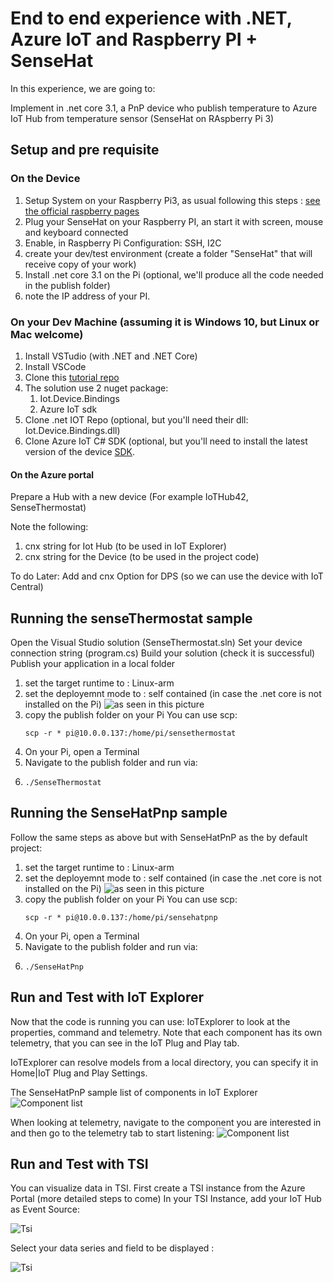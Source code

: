 # End to end experience with .NET, Azure IoT and Raspberry PI + SenseHat

In this experience, we are going to:

Implement in .net core 3.1, a PnP device who publish temperature to Azure IoT Hub from temperature sensor (SenseHat on RAspberry Pi 3)


## Setup and pre requisite

### On the Device

1. Setup System on your Raspberry Pi3, as usual following this steps : [see the official raspberry pages](https://www.raspberrypi.org/software/) 
1. Plug your SenseHat on your Raspberry PI, an start it with screen, mouse and keyboard connected
1. Enable, in Raspberry Pi Configuration: SSH, I2C 
1. create your dev/test environment (create a folder "SenseHat" that will receive copy of your work)
1. Install .net core 3.1 on the Pi (optional, we'll produce all the code needed in the publish folder)
1. note the IP address of your PI.

### On your Dev Machine (assuming it is Windows 10, but Linux or Mac welcome)

1. Install VSTudio (with .NET and .NET Core)
1. Install VSCode
1. Clone this [tutorial repo](https://github.com/ericmitt/IotPnp/tree/master/SenseHat)
1. The solution use 2 nuget package:
    1. Iot.Device.Bindings
    1. Azure IoT sdk  
1. Clone .net IOT Repo (optional, but you'll need their dll: Iot.Device.Bindings.dll)
1. Clone Azure IoT C# SDK (optional, but you'll need to install the  latest version of the device [SDK](https://www.nuget.org/packages/Microsoft.Azure.Devices/).

#### On the Azure portal
Prepare a Hub with a new device
(For example IoTHub42, SenseThermostat)

Note the following:
1. cnx string for Iot Hub (to be used in IoT Explorer)
1. cnx string for the Device (to be used in the project code)


To do Later: Add and cnx Option for DPS (so we can use the device with IoT Central)

## Running the senseThermostat sample

Open the Visual Studio solution (SenseThermostat.sln)
Set your device connection string (program.cs)
Build your solution (check it is successful)
Publish your application in a local folder
1. set the target runtime to : Linux-arm
1. set the deployemnt mode to : self contained (in case the .net core is not installed on the Pi) 
    ![as seen in this picture](./Media/cnfg_Publish.jpg    )
1. copy the publish folder on your Pi
    You can use scp: 
    ```dotnetcli
    scp -r * pi@10.0.0.137:/home/pi/sensethermostat
    ```
1. On your Pi, open a Terminal
1. Navigate to the publish folder and run via:
1. ```dotnetcli
   ./SenseThermostat 
   ```

## Running the SenseHatPnp sample
Follow the same steps as above but with SenseHatPnP as the by default project:
1. set the target runtime to : Linux-arm
1. set the deployemnt mode to : self contained (in case the .net core is not installed on the Pi) 
    ![as seen in this picture](./Media/cnfg_Publish.jpg    )
1. copy the publish folder on your Pi
    You can use scp: 
    ```dotnetcli
    scp -r * pi@10.0.0.137:/home/pi/sensehatpnp
    ```
1. On your Pi, open a Terminal
1. Navigate to the publish folder and run via:
1. ```dotnetcli
   ./SenseHatPnp 
   ```


## Run and Test with IoT Explorer
Now that the code is running you can use:
IoTExplorer to look at the properties, command and telemetry. Note that each component has its own telemetry, that you can see in the IoT Plug and Play tab.

IoTExplorer can resolve models from a local directory, you can specify it in Home|IoT Plug and Play Settings.

The SenseHatPnP sample list of components in IoT Explorer
![Component list](./Media/iotexplorer1.JPG)

When looking at telemetry, navigate to the component you are interested in and then go to the telemetry tab to start listening:
![Component list](./Media/iotexplorer2.JPG)


## Run and Test with TSI
You can visualize data in TSI.
First create a TSI instance from the Azure Portal (more detailed steps to come)
In your TSI Instance, add your IoT Hub as Event Source: 

![Tsi ](https://github.com/ericmitt/IotPnp/blob/main/SenseHat/Media/tsi1.JPG) 

Select your data series and field to be displayed :

![Tsi ](https://github.com/ericmitt/IotPnp/blob/main/SenseHat/Media/tsi3.JPG)

